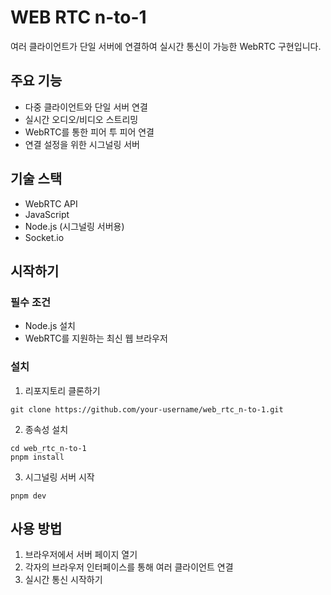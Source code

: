 # WEB RTC n-to-1

여러 클라이언트가 단일 서버에 연결하여 실시간 통신이 가능한 WebRTC 구현입니다.

## 주요 기능

- 다중 클라이언트와 단일 서버 연결
- 실시간 오디오/비디오 스트리밍
- WebRTC를 통한 피어 투 피어 연결
- 연결 설정을 위한 시그널링 서버

## 기술 스택

- WebRTC API
- JavaScript
- Node.js (시그널링 서버용)
- Socket.io

## 시작하기

### 필수 조건

- Node.js 설치
- WebRTC를 지원하는 최신 웹 브라우저

### 설치

1. 리포지토리 클론하기

```
git clone https://github.com/your-username/web_rtc_n-to-1.git
```

2. 종속성 설치

```
cd web_rtc_n-to-1
pnpm install
```

3. 시그널링 서버 시작

```
pnpm dev
```

## 사용 방법

1. 브라우저에서 서버 페이지 열기
2. 각자의 브라우저 인터페이스를 통해 여러 클라이언트 연결
3. 실시간 통신 시작하기
